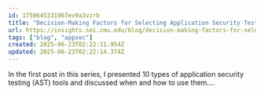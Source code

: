 ```yaml
---
id: 1750645331967ev9a3vzrb
title: "Decision-Making Factors for Selecting Application Security Testing Tools"
url: https://insights.sei.cmu.edu/blog/decision-making-factors-for-selecting-application-security-testing-tools/
tags: ["blog", "appsec"]
created: 2025-06-23T02:22:11.954Z
updated: 2025-06-23T02:22:14.374Z
---
```

In the first post in this series, I presented 10 types of application security testing (AST) tools and discussed when and how to use them....
